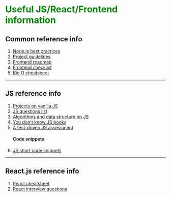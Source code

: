 <h1 style="color: green"> Useful JS/React/Frontend information </h1>

<h2> Common reference info </h2>
<ol>
  <li> <a href="https://github.com/goldbergyoni/nodebestpractices"> Node.js best practices </a> </li>
  <li> <a href="https://github.com/elsewhencode/project-guidelines"> Project guidelines </a> </li>
  <li> <a href="https://roadmap.sh/frontend"> Frontend roadmap </a> </li>
  <li> <a href="https://github.com/thedaviddias/Front-End-Checklist"> Frontend checklist </a> </li>
  <li> <a href="https://www.bigocheatsheet.com/"> Big O cheatsheet </a> </li>  
  
</ol>

<hr>

<h2> JS reference info </h2>
<ol>  
  <li> <a href="https://github.com/Vishal-raj-1/Awesome-JavaScript-Projects"> Projects on vanilla JS </a> </li>
  <li> <a href="https://github.com/lydiahallie/javascript-questions"> JS questions list </a> </li>
  <li> <a href="https://github.com/trekhleb/javascript-algorithms"> Algorithms and data structure on JS </a> </li>
  <li> <a href="https://github.com/getify/You-Dont-Know-JS"> You don't know JS books </a> </li> 
  <li> <a href="https://github.com/rmurphey/js-assessment"> A test-driven JS assessment </a> </li> 
  
  <h4> Code snippets </h4>
  <li> <a href="https://github.com/30-seconds/30-seconds-of-code"> JS short code snippets </a> </li>  
</ol>

<hr>

<h2> React.js reference info </h2>
<ol>
  <li> <a href="https://devhints.io/react"> React cheatsheet </a> </li>
  <li> <a href="https://github.com/sudheerj/reactjs-interview-questions"> React interview questions </a> </li>  
</ol>





